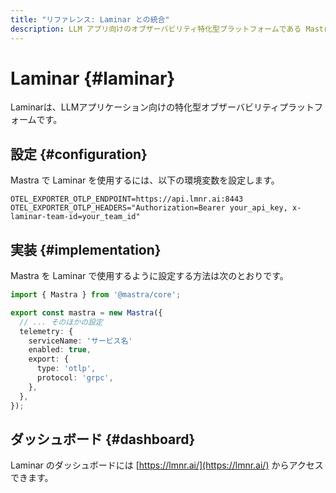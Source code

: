 ```yaml
---
title: "リファレンス: Laminar との統合"
description: LLM アプリ向けのオブザーバビリティ特化型プラットフォームである Mastra と Laminar を統合するためのドキュメント。
---
```


# Laminar \{#laminar\}

Laminarは、LLMアプリケーション向けの特化型オブザーバビリティプラットフォームです。

## 設定 \{#configuration\}

Mastra で Laminar を使用するには、以下の環境変数を設定します。

```env
OTEL_EXPORTER_OTLP_ENDPOINT=https://api.lmnr.ai:8443
OTEL_EXPORTER_OTLP_HEADERS="Authorization=Bearer your_api_key, x-laminar-team-id=your_team_id"
```

## 実装 \{#implementation\}

Mastra を Laminar で使用するように設定する方法は次のとおりです。

```typescript
import { Mastra } from '@mastra/core';

export const mastra = new Mastra({
  // ... そのほかの設定
  telemetry: {
    serviceName: 'サービス名'
    enabled: true,
    export: {
      type: 'otlp',
      protocol: 'grpc',
    },
  },
});
```

## ダッシュボード \{#dashboard\}

Laminar のダッシュボードには [https://lmnr.ai/](https://lmnr.ai/) からアクセスできます。